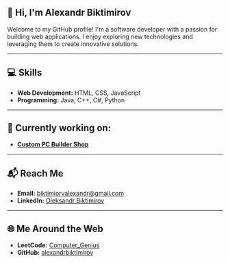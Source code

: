## 👋 Hi, I'm Alexandr Biktimirov

Welcome to my GitHub profile! I'm a software developer with a passion for building web applications. I enjoy exploring new technologies and leveraging them to create innovative solutions.

---

## 💻 Skills
- **Web Development:** HTML, CSS, JavaScript  
- **Programming:** Java, C++, C#, Python

---

## 🔧 Currently working on:
- [**Custom PC Builder Shop**](https://github.com/alexandrbiktimirov/CustomPCBuilder)

---

## 📬 Reach Me
- **Email:** [biktimiorvalexandr@gmail.com](mailto:biktimiorvalexandr@gmail.com)  
- **LinkedIn:** [Oleksandr Biktimirov](https://www.linkedin.com/in/oleksandr-biktimirov-5b4b6926b/)

---

## 🌐 Me Around the Web
- **LeetCode:** [Computer_Genius](https://leetcode.com/u/Computer_Genius/)  
- **GitHub:** [alexandrbiktimirov](https://github.com/alexandrbiktimirov)
